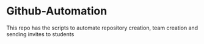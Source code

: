 # Github-Automation
This repo has the scripts to automate repository creation, team creation and sending invites to students
